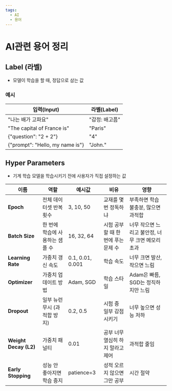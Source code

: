 ```yaml
---
tags:
  - AI
  - 용어
---
```

# AI관련 용어 정리
## Label (라벨)
- 모델이 학습을 할 때, 정답으로 삼는 값

### 예시 
| 입력(Input)                       | 라벨(Label) |
| ------------------------------- | --------- |
| "나는 배가 고파요"                     | "감정: 배고픔" |
| "The capital of France is"      | "Paris"   |
| {"question": "2 + 2"}           | "4"       |
| {"prompt": "Hello, my name is"} | "John."   |

## Hyper Parameters
- 기계 학습 모델을 학습시키기 전에 사용자가 직접 설정하는 값

| 이름                    | 역할                 | 예시값              | 비유                    | 영향                           |
| --------------------- | ------------------ | ---------------- | --------------------- | ---------------------------- |
| **Epoch**             | 전체 데이터셋 반복 횟수      | 3, 10, 50        | 교재를 몇 번 정독하냐          | 부족하면 학습 불충분, 많으면 과적합         |
| **Batch Size**        | 한 번에 학습에 사용하는 샘플 수 | 16, 32, 64       | 시험 공부할 때 한 번에 푸는 문제 수 | 너무 작으면 느리고 불안정, 너무 크면 메모리 초과 |
| **Learning Rate**     | 가중치 갱신 속도          | 0.1, 0.01, 0.001 | 학습 속도                 | 너무 크면 발산, 작으면 느림             |
| **Optimizer**         | 가중치 업데이트 방법        | Adam, SGD        | 학습 스타일                | Adam은 빠름, SGD는 정직하지만 느림      |
| **Dropout**           | 일부 뉴런 무시 (과적합 방지)  | 0.2, 0.5         | 시험 중 일부 감점시키기         | 너무 높으면 성능 저하                 |
| **Weight Decay (L2)** | 가중치 패널티            | 0.01             | 공부 너무 열심히 하지 말라고 제어   | 과적합 줄임                       |
| **Early Stopping**    | 성능 안 좋아지면 학습 중지    | patience=3       | 성적 오르지 않으면 그만 공부      | 시간 절약                        |
